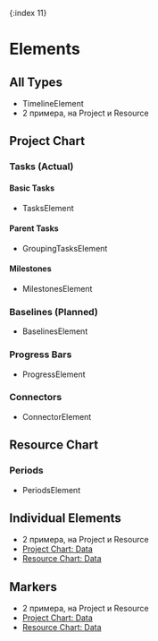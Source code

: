 {:index 11}
# Elements

## All Types

* TimelineElement
* 2 примера, на Project и Resource

## Project Chart

### Tasks (Actual)

#### Basic Tasks

* TasksElement

#### Parent Tasks

* GroupingTasksElement

#### Milestones

* MilestonesElement

### Baselines (Planned)

* BaselinesElement

### Progress Bars

* ProgressElement

### Connectors

* ConnectorElement

## Resource Chart

### Periods

* PeriodsElement

## Individual Elements

* 2 примера, на Project и Resource
* [Project Chart: Data](#Project_Chart#data_fields)
* [Resource Chart: Data](#Resource_Chart#data_fields)

## Markers

* 2 примера, на Project и Resource
* [Project Chart: Data](#Project_Chart#data_fields)
* [Resource Chart: Data](#Resource_Chart#data_fields)